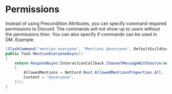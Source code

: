 # Permissions

Instead of using Precondition Attributes, you can specify command required permissions to Discord. The commands will not show up to users without the permissions then. You can also specify if commands can be used in DM. Example:
```cs
[SlashCommand("mention-everyone", "Mentions @everyone", DefaultGuildUserPermissions = Permission.MentionEveryone, DMPermission = false)]
public Task MentionEveryoneAsync()
{
    return RespondAsync(InteractionCallback.ChannelMessageWithSource(new()
    {
        AllowedMentions = NetCord.Rest.AllowedMentionsProperties.All,
        Content = "@everyone",
    }));
}
```
